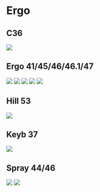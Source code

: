 # Ergo

## C36

![](./c36/pcb/c36-pcb.png)

## Ergo 41/45/46/46.1/47

![](./ergo41/pcb/ergo41-pcb.png)
![](./ergo45/pcb/ergo45-pcb.png)
![](./ergo46/pcb/ergo46-pcb.png)
![](./ergo46.1/pcb/ergo46.1-pcb.png)
![](./ergo47/pcb/ergo47.png)

## Hill 53

![](./hill53/pcb/hill53-pcb.png)

## Keyb 37

![](./keyb37/pcb/keyb37.png)

## Spray 44/46
 
![](./spray44/pcb/spray44-pcb.png)
![](./spray46/pcb/spray46-pcb.png)
